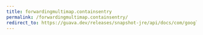 ```yaml
---
title: forwardingmultimap.containsentry
permalink: /forwardingmultimap.containsentry/
redirect_to: https://guava.dev/releases/snapshot-jre/api/docs/com/google/common/collect/ForwardingMultimap.html#containsEntry-java.lang.Object-java.lang.Object-
---
```

